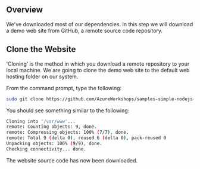 ## Overview
We've downloaded most of our dependencies.  In this step we will download a demo web site from GitHub, a remote source code repository.

## Clone the Website
'Cloning' is the method in which you download a remote repository to your local machine.  We are going to clone the demo web site to the default web hosting folder on our system.

From the command prompt, type the following:
```bash
sudo git clone https://github.com/AzureWorkshops/samples-simple-nodejs-website.git /var/www
```

You should see something similar to the following:
```bash
Cloning into '/var/www'...
remote: Counting objects: 9, done.
remote: Compressing objects: 100% (7/7), done.
remote: Total 9 (delta 0), reused 6 (delta 0), pack-reused 0
Unpacking objects: 100% (9/9), done.
Checking connectivity... done.
```

The website source code has now been downloaded.